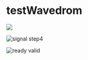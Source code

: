 # testWavedrom

<img src="https://svg.wavedrom.com/{signal:[{name:'data',wave:'x5.x',data:'1010' }]}">


![signal step4](https://svg.wavedrom.com/github/wavedrom/wavedrom/trunk/test/signal-step4.json5)

![ready valid](https://svg.wavedrom.com/github/wavedrom/wavedrom/trunk/test/signal-step4.json5)
